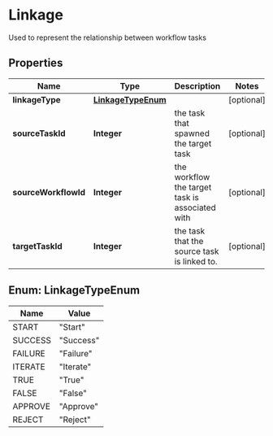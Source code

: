 

# Linkage

Used to represent the relationship between workflow tasks

## Properties

| Name | Type | Description | Notes |
|------------ | ------------- | ------------- | -------------|
|**linkageType** | [**LinkageTypeEnum**](#LinkageTypeEnum) |  |  [optional] |
|**sourceTaskId** | **Integer** | the task that spawned the target task |  [optional] |
|**sourceWorkflowId** | **Integer** | the workflow the target task is associated with |  [optional] |
|**targetTaskId** | **Integer** | the task that the source task is linked to. |  [optional] |



## Enum: LinkageTypeEnum

| Name | Value |
|---- | -----|
| START | &quot;Start&quot; |
| SUCCESS | &quot;Success&quot; |
| FAILURE | &quot;Failure&quot; |
| ITERATE | &quot;Iterate&quot; |
| TRUE | &quot;True&quot; |
| FALSE | &quot;False&quot; |
| APPROVE | &quot;Approve&quot; |
| REJECT | &quot;Reject&quot; |



